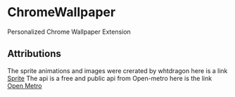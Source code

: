 # ChromeWallpaper
Personalized Chrome Wallpaper Extension




## Attributions
The sprite animations and images were crerated by whtdragon here is a link [Sprite](https://forums.rpgmakerweb.com/index.php?threads/whtdragons-animals-and-running-horses-now-with-more-dragons.53552/)
The api is a free and public api from Open-metro here is the link [Open Metro](https://open-meteo.com/en/docs)